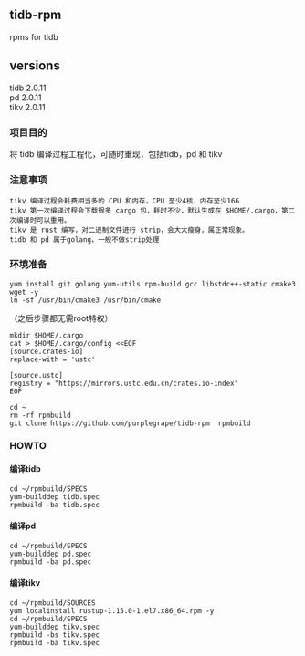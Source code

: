 ## tidb-rpm
rpms for tidb  

## versions
tidb 2.0.11  
pd 2.0.11  
tikv 2.0.11  

### 项目目的  
将 tidb 编译过程工程化，可随时重现，包括tidb，pd 和 tikv

### 注意事项  
```
tikv 编译过程会耗费相当多的 CPU 和内存，CPU 至少4核，内存至少16G  
tikv 第一次编译过程会下载很多 cargo 包，耗时不少，默认生成在 $HOME/.cargo，第二次编译时可以重用。  
tikv 是 rust 编写，对二进制文件进行 strip，会大大瘦身，属正常现象。
tidb 和 pd 属于golang，一般不做strip处理
```

### 环境准备  
```
yum install git golang yum-utils rpm-build gcc libstdc++-static cmake3 wget -y  
ln -sf /usr/bin/cmake3 /usr/bin/cmake  
```

（之后步骤都无需root特权）  
```
mkdir $HOME/.cargo  
cat > $HOME/.cargo/config <<EOF  
[source.crates-io]  
replace-with = 'ustc'  

[source.ustc]  
registry = "https://mirrors.ustc.edu.cn/crates.io-index"  
EOF  

cd ~  
rm -rf rpmbuild  
git clone https://github.com/purplegrape/tidb-rpm  rpmbuild
```

### HOWTO  

#### 编译tidb  
```
cd ~/rpmbuild/SPECS  
yum-builddep tidb.spec  
rpmbuild -ba tidb.spec  
```
#### 编译pd  
```
cd ~/rpmbuild/SPECS  
yum-builddep pd.spec   
rpmbuild -ba pd.spec  
```
#### 编译tikv  
```
cd ~/rpmbuild/SOURCES  
yum localinstall rustup-1.15.0-1.el7.x86_64.rpm -y  
cd ~/rpmbuild/SPECS  
yum-builddep tikv.spec  
rpmbuild -bs tikv.spec   
rpmbuild -ba tikv.spec   
```


